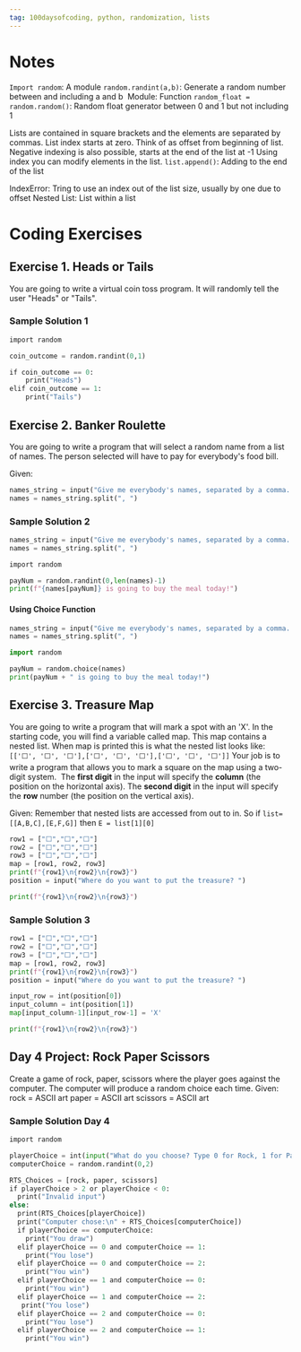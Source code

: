 ```yaml
---
tag: 100daysofcoding, python, randomization, lists
---
```


# Notes
`Import random`: A module
`random.randint(a,b)`: Generate a random number between and including a and b 
Module: Function
`random_float = random.random()`: Random float generator between 0 and 1 but not including 1

Lists are contained in square brackets and the elements are separated by commas.
List index starts at zero. Think of as offset from beginning of list. 
Negative indexing is also possible, starts at the end of the list at -1
Using index you can modify elements in the list.
`list.append()`: Adding to the end of the list

IndexError: Tring to use an index out of the list size, usually by one due to offset
Nested List: List within a list
# Coding Exercises
## Exercise 1. Heads or Tails
You are going to write a virtual coin toss program. It will randomly tell the user "Heads" or "Tails".
### Sample Solution 1
``` python 
import random

coin_outcome = random.randint(0,1)

if coin_outcome == 0:
    print("Heads")
elif coin_outcome == 1:
    print("Tails")

```

## Exercise 2.  Banker Roulette
You are going to write a program that will select a random name from a list of names. The person selected will have to pay for everybody's food bill.

Given:
``` python 
names_string = input("Give me everybody's names, separated by a comma. ")
names = names_string.split(", ")
```
### Sample Solution 2
``` python 
names_string = input("Give me everybody's names, separated by a comma. ")
names = names_string.split(", ")

import random

payNum = random.randint(0,len(names)-1)
print(f"{names[payNum]} is going to buy the meal today!")
```

#### Using Choice Function
``` python 
names_string = input("Give me everybody's names, separated by a comma. ")
names = names_string.split(", ")

import random

payNum = random.choice(names)
print(payNum + " is going to buy the meal today!")

```

## Exercise 3. Treasure Map
You are going to write a program that will mark a spot with an 'X'. 
In the starting code, you will find a variable called map.
This map contains a nested list. When map is printed this is what the nested list looks like:
`[['⬜️', '⬜️', '⬜️'],['⬜️', '⬜️', '⬜️'],['⬜️', '⬜️', '⬜️']]`
Your job is to write a program that allows you to mark a square on the map using a two-digit system. 
The **first digit** in the input will specify the **column** (the position on the horizontal axis).
The **second digit** in the input will specify the **row** number (the position on the vertical axis).

Given: Remember that nested lists are accessed from out to in. So if `list=[[A,B,C],[E,F,G]]` then `E = list[1][0]`
```python
row1 = ["⬜️","️⬜️","️⬜️"]
row2 = ["⬜️","⬜️","️⬜️"]
row3 = ["⬜️️","⬜️️","⬜️️"]
map = [row1, row2, row3]
print(f"{row1}\n{row2}\n{row3}")
position = input("Where do you want to put the treasure? ")

print(f"{row1}\n{row2}\n{row3}")
```
### Sample Solution 3
```python
row1 = ["⬜️","️⬜️","️⬜️"]
row2 = ["⬜️","⬜️","️⬜️"]
row3 = ["⬜️️","⬜️️","⬜️️"]
map = [row1, row2, row3]
print(f"{row1}\n{row2}\n{row3}")
position = input("Where do you want to put the treasure? ")

input_row = int(position[0])
input_column = int(position[1])
map[input_column-1][input_row-1] = 'X'

print(f"{row1}\n{row2}\n{row3}")
```
## Day 4 Project: Rock Paper Scissors
Create a game of rock, paper, scissors where the player goes against the computer. The computer will produce a random choice each time.
Given:
rock = ASCII art
paper = ASCII art
scissors = ASCII art
### Sample Solution Day 4 
```python
import random

playerChoice = int(input("What do you choose? Type 0 for Rock, 1 for Paper, or 2 for Scissors. "))
computerChoice = random.randint(0,2)

RTS_Choices = [rock, paper, scissors]
if playerChoice > 2 or playerChoice < 0:
  print("Invalid input")
else:
  print(RTS_Choices[playerChoice])
  print("Computer chose:\n" + RTS_Choices[computerChoice])
  if playerChoice == computerChoice:
    print("You draw")
  elif playerChoice == 0 and computerChoice == 1:
    print("You lose")
  elif playerChoice == 0 and computerChoice == 2:
    print("You win")
  elif playerChoice == 1 and computerChoice == 0:
    print("You win")
  elif playerChoice == 1 and computerChoice == 2:
   print("You lose")
  elif playerChoice == 2 and computerChoice == 0:
    print("You lose")
  elif playerChoice == 2 and computerChoice == 1:
    print("You win")
```